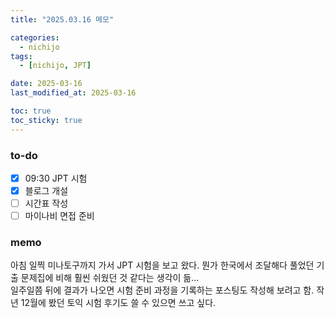 ```yaml
---
title: "2025.03.16 메모"

categories:
  - nichijo
tags: 
  - [nichijo, JPT]

date: 2025-03-16
last_modified_at: 2025-03-16

toc: true
toc_sticky: true
---
```


### to-do
- [x] 09:30 JPT 시험
- [x] 블로그 개설
- [ ] 시간표 작성
- [ ] 마이나비 면접 준비

### memo
아침 일찍 미나토구까지 가서 JPT 시험을 보고 왔다. 뭔가 한국에서 조달해다 풀었던 기출 문제집에 비해 훨씬 쉬웠던 것 같다는 생각이 듦...      
일주일쯤 뒤에 결과가 나오면 시험 준비 과정을 기록하는 포스팅도 작성해 보려고 함. 작년 12월에 봤던 토익 시험 후기도 쓸 수 있으면 쓰고 싶다.
